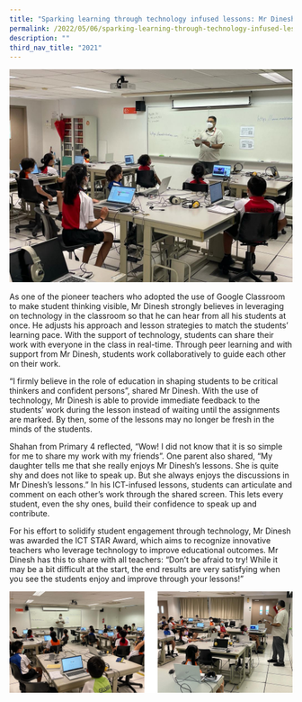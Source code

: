 ```yaml
---
title: "Sparking learning through technology infused lessons: Mr Dinesh"
permalink: /2022/05/06/sparking-learning-through-technology-infused-lessons-mr-dinesh/
description: ""
third_nav_title: "2021"
---
```

<img src="/images/Dinesh-2-Banner%20(1).jpeg">
<p>As one of the pioneer teachers who adopted the use of Google Classroom to make student thinking visible, Mr Dinesh strongly believes in leveraging on technology in the classroom so that he can hear from all his students at once. He adjusts his approach and lesson strategies to match the students’ learning pace. With the support of technology, students can share their work with everyone in the class in real-time. Through peer learning and with support from Mr Dinesh, students work collaboratively to guide each other on their work.</p>
<p>“I firmly believe in the role of education in shaping students to be critical thinkers and confident persons”, shared Mr Dinesh. With the use of technology, Mr Dinesh is able to provide immediate feedback to the students’ work during the lesson instead of waiting until the assignments are marked. By then, some of the lessons may no longer be fresh in the minds of the students.</p>
<p>Shahan from Primary 4 reflected, “Wow! I did not know that it is so simple for me to share my work with my friends”. One parent also shared, “My daughter tells me that she really enjoys Mr Dinesh’s lessons. She is quite shy and does not like to speak up. But she always enjoys the discussions in Mr Dinesh’s lessons.” In his ICT-infused lessons, students can articulate and comment on each other’s work through the shared screen. This lets every student, even the shy ones, build their confidence to speak up and contribute.</p>
<p>For his effort to solidify student engagement through technology, Mr Dinesh was awarded the ICT STAR Award, which aims to recognize innovative teachers who leverage technology to improve educational outcomes. Mr Dinesh has this to share with all teachers: “Don’t be afraid to try! While it may be a bit difficult at the start, the end results are very satisfying when you see the students enjoy and improve through your lessons!”</p>
<img src="/images/dineshh.jpg">